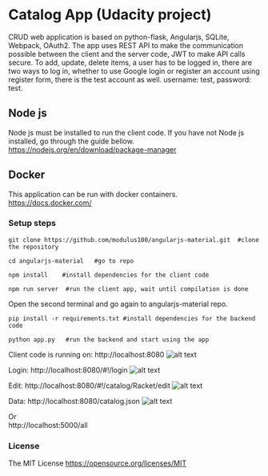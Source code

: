# Catalog App (Udacity project)

CRUD web application is based on python-flask, Angularjs, SQLite, Webpack, OAuth2.
The app uses REST API to make the communication possible between the client and the server code,
JWT to make API calls secure.
To add, update, delete items, a user has to be logged in, there are two ways to log in,
whether to use Google login or register an account using register form, there is the test account as well.
 username: test, password: test.

## Node js
Node js must be installed to run the client code. If
you have not Node js installed, go through the guide bellow. https://nodejs.org/en/download/package-manager

## Docker
This application can be run with docker containers. https://docs.docker.com/

### Setup steps
```
git clone https://github.com/modulus100/angularjs-material.git  #clone the repository
```
```
cd angularjs-material   #go to repo
```
```
npm install    #install dependencies for the client code
```
```
npm run server  #run the client app, wait until compilation is done
```
Open the second terminal and go again to angularjs-material repo.
```
pip install -r requirements.txt #install dependencies for the backend code
```
```
python app.py   #run the backend and start using the app
```

Client code is running on: http://localhost:8080
![alt text](https://github.com/modulus100/angularjs-material/blob/master/images/app.png "Home")

Login: http://localhost:8080/#!/login
![alt text](https://github.com/modulus100/angularjs-material/blob/master/images/login.png "Login")

Edit: http://localhost:8080/#!/catalog/Racket/edit
![alt text](https://github.com/modulus100/angularjs-material/blob/master/images/edit.png "Edit")

Data: http://localhost:8080/catalog.json
![alt text](https://github.com/modulus100/angularjs-material/blob/master/images/catalog.png "Data")

Or\
http://localhost:5000/all

 ### License

 The MIT License https://opensource.org/licenses/MIT